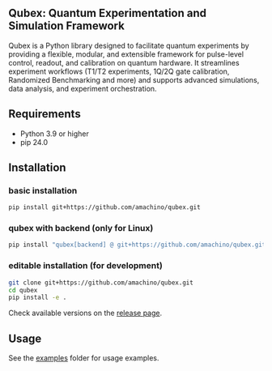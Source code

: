 ## Qubex: Quantum Experimentation and Simulation Framework

Qubex is a Python library designed to facilitate quantum experiments by providing a flexible, modular, and extensible framework for pulse-level control, readout, and calibration on quantum hardware. It streamlines experiment workflows (T1/T2 experiments, 1Q/2Q gate calibration, Randomized Benchmarking and more) and supports advanced simulations, data analysis, and experiment orchestration.


## Requirements

- Python 3.9 or higher
- pip 24.0


## Installation

### basic installation

```bash
pip install git+https://github.com/amachino/qubex.git
```

### qubex with backend (only for Linux)

```bash
pip install "qubex[backend] @ git+https://github.com/amachino/qubex.git"
```

### editable installation (for development)

```bash
git clone git+https://github.com/amachino/qubex.git
cd qubex
pip install -e .
```

Check available versions on the [release page](https://github.com/amachino/qubex/releases).


## Usage

See the [examples](https://github.com/amachino/qubex/tree/main/docs/examples) folder for usage examples.